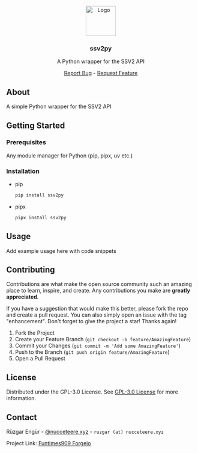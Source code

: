 <br/>
<div align="center">
<a href="https://github.com/ShaanCoding/ReadME-Generator">
<img src="https://git.funtimes909.xyz/repo-avatars/248ef58dc8dc0ffa0a1cd47485a11703b49348540f2877b747c1846b843552b0" alt="Logo" width="80" height="80">
</a>
<h3 align="center">ssv2py</h3>
<p align="center">
A Python wrapper for the SSV2 API

<br/>

<a href="https://git.funtimes909.xyz/ServerSeekerV2/ssv2py/issues">Report Bug</a> -
<a href="https://git.funtimes909.xyz/ServerSeekerV2/ssv2py/issues">Request Feature</a>

</p>
</div>

## About

A simple Python wrapper for the SSV2 API

## Getting Started

### Prerequisites

Any module manager for Python (pip, pipx, uv etc.)

### Installation

- pip
  ```sh
  pip install ssv2py
  ```
- pipx
  ```sh
  pipx install ssv2py
  ```

## Usage

Add example usage here with code snippets

## Contributing

Contributions are what make the open source community such an amazing place to learn, inspire, and create. Any contributions you make are **greatly appreciated**.

If you have a suggestion that would make this better, please fork the repo and create a pull request. You can also simply open an issue with the tag "enhancement".
Don't forget to give the project a star! Thanks again!

1. Fork the Project
2. Create your Feature Branch (`git checkout -b feature/AmazingFeature`)
3. Commit your Changes (`git commit -m 'Add some AmazingFeature'`)
4. Push to the Branch (`git push origin feature/AmazingFeature`)
5. Open a Pull Request

## License

Distributed under the GPL-3.0 License. See [GPL-3.0 License](https://opensource.org/license/gpl-3.0) for more information.

## Contact

Rüzgar Engür - [@nucceteere.xyz](https://bsky.app/profile/nucceteere.xyz) - `ruzgar (at) nucceteere.xyz`

Project Link: [Funtimes909 Forgejo](https://git.funtimes909.xyz/ServerSeekerV2/ssv2py)
